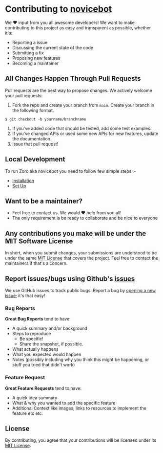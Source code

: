 # Contributing to [novicebot](https://github.com/Arun-kc/novicebot)

We ❤️ input from you all awesome developers! We want to make contributing to this project as easy and transparent as possible, whether it's:

- Reporting a issue
- Discussing the current state of the code
- Submitting a fix
- Proposing new features
- Becoming a maintainer

## All Changes Happen Through Pull Requests

Pull requests are the best way to propose changes. We actively welcome your pull requests:

1. Fork the repo and create your branch from `main`. Create your branch in the following format.
```
$ git checkout -b yourname/branchname
```
1. If you've added code that should be tested, add some test examples.
1. If you've changed APIs or used some new APIs for new features, update the documentation.
1. Issue that pull request!

## Local Development

To run Zoro aka novicebot you need to follow few simple steps :-
- [Installation](https://github.com/Arun-kc/novicebot#Installation)
- [Set Up](https://github.com/Arun-kc/novicebot#setting-up)

## Want to be a maintainer?

- Feel free to contact us. We would ❤️ help from you all! 
- The only requirement is be ready to collaborate and be nice to everyone

## Any contributions you make will be under the MIT Software License

In short, when you submit changes, your submissions are understood to be under the same [MIT License](http://choosealicense.com/licenses/mit/) that covers the project. Feel free to contact the maintainers if that's a concern.

## Report issues/bugs using Github's [issues](https://github.com/Arun-kc/novicebot/issues)

We use GitHub issues to track public bugs. Report a bug by [opening a new issue](https://github.com/Arun-kc/novicebot/issues/new/choose); it's that easy!

### Bug Reports

**Great Bug Reports** tend to have:

- A quick summary and/or background
- Steps to reproduce
  - Be specific!
  - Share the snapshot, if possible.
- What actually happens
- What you expected would happen
- Notes (possibly including why you think this might be happening, or stuff you tried that didn't work)

### Feature Request

**Great Feature Requests** tend to have:

- A quick idea summary
- What & why you wanted to add the specific feature
- Additional Context like images, links to resources to implement the feature etc etc.

## License

By contributing, you agree that your contributions will be licensed under its [MIT License](./LICENSE).

